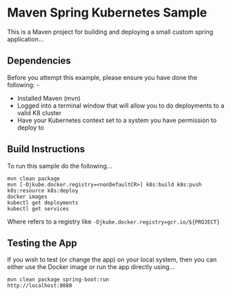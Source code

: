 Maven Spring Kubernetes Sample
==============================

This is a Maven project for building and deploying a small custom spring application...

Dependencies
------------
Before you attempt this example, please ensure you have done the following: -
- Installed Maven (mvn)
- Logged into a terminal window that will allow you to do deployments to a valid K8 cluster
- Have your Kubernetes context set to a system you have permission to deploy to

Build Instructions
------------------
To run this sample do the following...

    mvn clean package 
    mvn [-Djkube.docker.registry=<nonDefaultCR>] k8s:build k8s:push k8s:resource k8s:deploy 
    docker images
    kubectl get deployments
    kubectl get services

Where <nonDefaultCR> refers to a registry like `-Djkube.docker.registry=gcr.io/${PROJECT}`
    
Testing the App
---------------
If you wish to test (or change the app) on your local system, then you can either use the 
Docker image or run the app directly using...

    mvn clean package spring-boot:run
    http://localhost:8080
